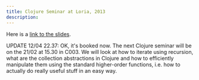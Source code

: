 ```yaml
---
title: Clojure Seminar at Loria, 2013
description:
---
```


Here is a
[link to the slides](https://docs.google.com/presentation/d/1Q5ce0C5ou7s0fG8C3GOvhFDIPgzw2HuJPd8MkY8uKic/edit?usp=sharing).

UPDATE 12/04 22.37: OK, it's booked now. The next Clojure seminar will
be on the 21/02 at 15.30 in C003. We will look at how to iterate using
recursion, what are the collection abstractions in Clojure and how to
efficiently manipulate them using the standard higher-order functions,
i.e. how to actually do really useful stuff in an easy way.
